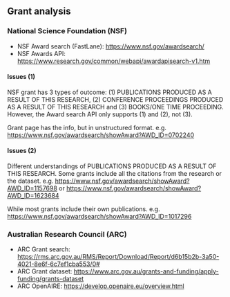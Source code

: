 ## Grant analysis

### National Science Foundation (NSF)
  - NSF Award search (FastLane): https://www.nsf.gov/awardsearch/
  - NSF Awards API: https://www.research.gov/common/webapi/awardapisearch-v1.htm


#### Issues (1)

NSF grant has 3 types of outcome:
(1) PUBLICATIONS PRODUCED AS A RESULT OF THIS RESEARCH, (2) CONFERENCE PROCEEDINGS PRODUCED AS A RESULT OF THIS RESEARCH
and (3) BOOKS/ONE TIME PROCEEDING.
However, the Award search API only supports (1) and (2), not (3).

Grant page has the info, but in unstructured format.
e.g. https://www.nsf.gov/awardsearch/showAward?AWD_ID=0702240

#### Issues (2)

Different understandings of PUBLICATIONS PRODUCED AS A RESULT OF THIS RESEARCH.
Some grants include all the citations from the research or the dataset.
e.g. https://www.nsf.gov/awardsearch/showAward?AWD_ID=1157698 or https://www.nsf.gov/awardsearch/showAward?AWD_ID=1623684

While most grants include their own publications.
e.g. https://www.nsf.gov/awardsearch/showAward?AWD_ID=1017296


### Australian Research Council (ARC)
  - ARC Grant search: https://rms.arc.gov.au/RMS/Report/Download/Report/d6b15b2b-3a50-4021-8e6f-6c7ef1cba553/0#
  - ARC Grant dataset: https://www.arc.gov.au/grants-and-funding/apply-funding/grants-dataset
  - ARC OpenAIRE: https://develop.openaire.eu/overview.html

